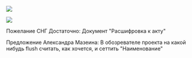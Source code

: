 ![](photo_2025-04-24_20-10-12.jpg)

![](eXpress_5BkwVuwaan.png)


Пожелание СНГ
Достаточно: Документ "Расшифровка к акту"

Предложение Александра Мазеина:
В обозревателе проекта на какой нибудь flush считать, как хочется, и сеттить "Наименование"